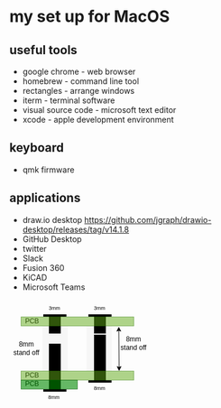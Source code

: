 # my set up for MacOS

## useful tools

* google chrome - web browser
* homebrew - command line tool
* rectangles - arrange windows
* iterm - terminal software
* visual source code - microsoft text editor
* xcode - apple development environment

## keyboard

* qmk firmware

## applications

* draw.io desktop
https://github.com/jgraph/drawio-desktop/releases/tag/v14.1.8
* GitHub Desktop
* twitter
* Slack
* Fusion 360
* KiCAD
* Microsoft Teams

<svg xmlns="http://www.w3.org/2000/svg" xmlns:xlink="http://www.w3.org/1999/xlink" version="1.1" width="251px" viewBox="-0.5 -0.5 251 189" style="max-width:100%;max-height:189px;"><defs/><g><rect x="58" y="46" width="45" height="80" fill-opacity="0.9" fill="#f5f5f5" stroke="none" transform="rotate(-180,80.5,86)" pointer-events="all"/><rect x="70" y="29" width="20" height="30" fill="#000000" stroke="rgb(0, 0, 0)" pointer-events="none"/><rect x="60" y="26" width="40" height="3" fill="#000000" stroke="rgb(0, 0, 0)" pointer-events="none"/><rect x="70" y="78" width="20" height="80" fill="#000000" stroke="rgb(0, 0, 0)" transform="rotate(-180,80,118)" pointer-events="none"/><rect x="60" y="159" width="40" height="3" fill="#000000" stroke="rgb(0, 0, 0)" transform="rotate(-180,80,160.5)" pointer-events="none"/><rect x="136" y="46" width="45" height="80" fill-opacity="0.9" fill="#f5f5f5" stroke="none" transform="rotate(-180,158.5,86)" pointer-events="none"/><rect x="150" y="29" width="20" height="30" fill="#000000" stroke="rgb(0, 0, 0)" pointer-events="none"/><rect x="140" y="26" width="40" height="3" fill="#000000" stroke="rgb(0, 0, 0)" pointer-events="none"/><rect x="150" y="62" width="20" height="80" fill="#000000" stroke="rgb(0, 0, 0)" transform="rotate(-180,160,102)" pointer-events="none"/><rect x="140" y="143" width="40" height="3" fill="#000000" stroke="rgb(0, 0, 0)" transform="rotate(-180,160,144.5)" pointer-events="none"/><g transform="translate(-0.5 -0.5)"><switch><foreignObject pointer-events="none" width="100%" height="100%" requiredFeatures="http://www.w3.org/TR/SVG11/feature#Extensibility" style="overflow: visible; text-align: left;"><div xmlns="http://www.w3.org/1999/xhtml" style="display: flex; align-items: unsafe center; justify-content: unsafe center; width: 58px; height: 1px; padding-top: 134px; margin-left: 11px;"><div data-drawio-colors="color: rgb(0, 0, 0); " style="box-sizing: border-box; font-size: 0px; text-align: center;"><div style="display: inline-block; font-size: 12px; font-family: Helvetica; color: rgb(0, 0, 0); line-height: 1.2; pointer-events: none; white-space: normal; overflow-wrap: normal;">PCB</div></div></div></foreignObject><text x="40" y="138" fill="rgb(0, 0, 0)" font-family="Helvetica" font-size="12px" text-anchor="middle">PCB</text></switch></g><g transform="translate(-0.5 -0.5)"><switch><foreignObject pointer-events="none" width="100%" height="100%" requiredFeatures="http://www.w3.org/TR/SVG11/feature#Extensibility" style="overflow: visible; text-align: left;"><div xmlns="http://www.w3.org/1999/xhtml" style="display: flex; align-items: unsafe center; justify-content: unsafe center; width: 58px; height: 1px; padding-top: 149px; margin-left: 11px;"><div data-drawio-colors="color: rgb(0, 0, 0); " style="box-sizing: border-box; font-size: 0px; text-align: center;"><div style="display: inline-block; font-size: 12px; font-family: Helvetica; color: rgb(0, 0, 0); line-height: 1.2; pointer-events: none; white-space: normal; overflow-wrap: normal;">PCB</div></div></div></foreignObject><text x="40" y="153" fill="rgb(0, 0, 0)" font-family="Helvetica" font-size="12px" text-anchor="middle">PCB</text></switch></g><g transform="translate(-0.5 -0.5)"><switch><foreignObject pointer-events="none" width="100%" height="100%" requiredFeatures="http://www.w3.org/TR/SVG11/feature#Extensibility" style="overflow: visible; text-align: left;"><div xmlns="http://www.w3.org/1999/xhtml" style="display: flex; align-items: unsafe center; justify-content: unsafe center; width: 58px; height: 1px; padding-top: 38px; margin-left: 11px;"><div data-drawio-colors="color: rgb(0, 0, 0); " style="box-sizing: border-box; font-size: 0px; text-align: center;"><div style="display: inline-block; font-size: 12px; font-family: Helvetica; color: rgb(0, 0, 0); line-height: 1.2; pointer-events: none; white-space: normal; overflow-wrap: normal;">PCB</div></div></div></foreignObject><text x="40" y="42" fill="rgb(0, 0, 0)" font-family="Helvetica" font-size="12px" text-anchor="middle">PCB</text></switch></g><g transform="translate(-0.5 -0.5)"><switch><foreignObject pointer-events="none" width="100%" height="100%" requiredFeatures="http://www.w3.org/TR/SVG11/feature#Extensibility" style="overflow: visible; text-align: left;"><div xmlns="http://www.w3.org/1999/xhtml" style="display: flex; align-items: unsafe center; justify-content: unsafe center; width: 58px; height: 1px; padding-top: 86px; margin-left: 1px;"><div data-drawio-colors="color: rgb(0, 0, 0); " style="box-sizing: border-box; font-size: 0px; text-align: center;"><div style="display: inline-block; font-size: 12px; font-family: Helvetica; color: rgb(0, 0, 0); line-height: 1.2; pointer-events: none; white-space: normal; overflow-wrap: normal;">8mm<br />stand off</div></div></div></foreignObject><text x="30" y="90" fill="rgb(0, 0, 0)" font-family="Helvetica" font-size="12px" text-anchor="middle">8mm...</text></switch></g><g transform="translate(-0.5 -0.5)"><switch><foreignObject pointer-events="none" width="100%" height="100%" requiredFeatures="http://www.w3.org/TR/SVG11/feature#Extensibility" style="overflow: visible; text-align: left;"><div xmlns="http://www.w3.org/1999/xhtml" style="display: flex; align-items: unsafe center; justify-content: unsafe center; width: 78px; height: 1px; padding-top: 15px; margin-left: 42px;"><div data-drawio-colors="color: rgb(0, 0, 0); " style="box-sizing: border-box; font-size: 0px; text-align: center;"><div style="display: inline-block; font-size: 9px; font-family: Helvetica; color: rgb(0, 0, 0); line-height: 1.2; pointer-events: none; white-space: normal; overflow-wrap: normal;">3mm </div></div></div></foreignObject><text x="81" y="18" fill="rgb(0, 0, 0)" font-family="Helvetica" font-size="9px" text-anchor="middle">3mm </text></switch></g><path d="M 193.95 119.63 L 193.45 53.74" fill="none" stroke="rgb(0, 0, 0)" stroke-miterlimit="10" pointer-events="none"/><path d="M 193.99 124.88 L 190.44 117.91 L 193.95 119.63 L 197.44 117.86 Z" fill="rgb(0, 0, 0)" stroke="rgb(0, 0, 0)" stroke-miterlimit="10" pointer-events="none"/><path d="M 193.41 48.49 L 196.96 55.47 L 193.45 53.74 L 189.96 55.52 Z" fill="rgb(0, 0, 0)" stroke="rgb(0, 0, 0)" stroke-miterlimit="10" pointer-events="none"/><g transform="translate(-0.5 -0.5)"><switch><foreignObject pointer-events="none" width="100%" height="100%" requiredFeatures="http://www.w3.org/TR/SVG11/feature#Extensibility" style="overflow: visible; text-align: left;"><div xmlns="http://www.w3.org/1999/xhtml" style="display: flex; align-items: unsafe center; justify-content: unsafe center; width: 58px; height: 1px; padding-top: 77px; margin-left: 191px;"><div data-drawio-colors="color: rgb(0, 0, 0); " style="box-sizing: border-box; font-size: 0px; text-align: center;"><div style="display: inline-block; font-size: 12px; font-family: Helvetica; color: rgb(0, 0, 0); line-height: 1.2; pointer-events: none; white-space: normal; overflow-wrap: normal;">8mm<br />stand off</div></div></div></foreignObject><text x="220" y="81" fill="rgb(0, 0, 0)" font-family="Helvetica" font-size="12px" text-anchor="middle">8mm...</text></switch></g><g transform="translate(-0.5 -0.5)"><switch><foreignObject pointer-events="none" width="100%" height="100%" requiredFeatures="http://www.w3.org/TR/SVG11/feature#Extensibility" style="overflow: visible; text-align: left;"><div xmlns="http://www.w3.org/1999/xhtml" style="display: flex; align-items: unsafe center; justify-content: unsafe center; width: 78px; height: 1px; padding-top: 173px; margin-left: 41px;"><div data-drawio-colors="color: rgb(0, 0, 0); " style="box-sizing: border-box; font-size: 0px; text-align: center;"><div style="display: inline-block; font-size: 9px; font-family: Helvetica; color: rgb(0, 0, 0); line-height: 1.2; pointer-events: none; white-space: normal; overflow-wrap: normal;">8mm </div></div></div></foreignObject><text x="80" y="176" fill="rgb(0, 0, 0)" font-family="Helvetica" font-size="9px" text-anchor="middle">8mm </text></switch></g><g transform="translate(-0.5 -0.5)"><switch><foreignObject pointer-events="none" width="100%" height="100%" requiredFeatures="http://www.w3.org/TR/SVG11/feature#Extensibility" style="overflow: visible; text-align: left;"><div xmlns="http://www.w3.org/1999/xhtml" style="display: flex; align-items: unsafe center; justify-content: unsafe center; width: 78px; height: 1px; padding-top: 157px; margin-left: 122px;"><div data-drawio-colors="color: rgb(0, 0, 0); " style="box-sizing: border-box; font-size: 0px; text-align: center;"><div style="display: inline-block; font-size: 9px; font-family: Helvetica; color: rgb(0, 0, 0); line-height: 1.2; pointer-events: none; white-space: normal; overflow-wrap: normal;">8mm </div></div></div></foreignObject><text x="161" y="160" fill="rgb(0, 0, 0)" font-family="Helvetica" font-size="9px" text-anchor="middle">8mm </text></switch></g><g transform="translate(-0.5 -0.5)"><switch><foreignObject pointer-events="none" width="100%" height="100%" requiredFeatures="http://www.w3.org/TR/SVG11/feature#Extensibility" style="overflow: visible; text-align: left;"><div xmlns="http://www.w3.org/1999/xhtml" style="display: flex; align-items: unsafe center; justify-content: unsafe center; width: 78px; height: 1px; padding-top: 15px; margin-left: 122px;"><div data-drawio-colors="color: rgb(0, 0, 0); " style="box-sizing: border-box; font-size: 0px; text-align: center;"><div style="display: inline-block; font-size: 9px; font-family: Helvetica; color: rgb(0, 0, 0); line-height: 1.2; pointer-events: none; white-space: normal; overflow-wrap: normal;">3mm </div></div></div></foreignObject><text x="161" y="18" fill="rgb(0, 0, 0)" font-family="Helvetica" font-size="9px" text-anchor="middle">3mm </text></switch></g><rect x="20" y="30" width="200" height="16" fill-opacity="0.5" fill="#60a917" stroke="#2d7600" stroke-opacity="0.5" pointer-events="none"/><rect x="20" y="126" width="200" height="16" fill-opacity="0.5" fill="#60a917" stroke="#2d7600" stroke-opacity="0.5" pointer-events="none"/><rect x="20" y="142" width="100" height="16" fill-opacity="0.6" fill="#008a00" stroke="#005700" stroke-opacity="0.6" pointer-events="none"/></g><switch><g requiredFeatures="http://www.w3.org/TR/SVG11/feature#Extensibility"/><a transform="translate(0,-5)" xlink:href="https://www.diagrams.net/doc/faq/svg-export-text-problems" target="_blank"><text text-anchor="middle" font-size="10px" x="50%" y="100%">Text is not SVG - cannot display</text></a></switch></svg>

